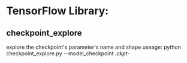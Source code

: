 # TensorFlow Library:

## checkpoint_explore
explore the checkpoint's parameter's name and shape
useage:
    python checkpoint_explore.py --model_checkpoint *.ckpt-*